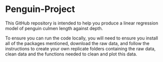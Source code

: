 # Penguin-Project

This GitHub repository is intended to help you produce a linear regression model of penguin culmen length against depth.

To ensure you can run the code locally, you will need to ensure you install all of the packages mentioned, download the raw data, and follow the instructions to create your own replicate folders containing the raw data, clean data and the functions needed to clean and plot this data.
